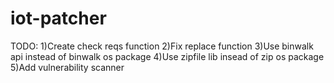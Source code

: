 # iot-patcher

TODO:
1)Create check reqs function
2)Fix replace function
3)Use binwalk api instead of binwalk os package
4)Use zipfile lib insead of zip os package
5)Add vulnerability scanner 